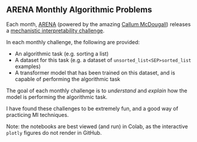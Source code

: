 ## ARENA Monthly Algorithmic Problems

Each month, [ARENA](https://www.arena.education/) (powered by the amazing [Callum McDougall](https://www.perfectlynormal.co.uk/))
releases a [mechanistic interpretability challenge](https://arena-ch1-transformers.streamlit.app/Monthly_Algorithmic_Problems).

In each monthly challenge, the following are provided:
- An algorithmic task (e.g. sorting a list)
- A dataset for this task (e.g. a dataset of `unsorted_list<SEP>sorted_list` examples)
- A transformer model that has been trained on this dataset, and is capable of performing the algorithmic task

The goal of each monthly challenge is to *understand* and *explain* how the model is performing the algorithmic task.

I have found these challenges to be extremely fun, and a good way of practicing MI techniques.

Note: the notebooks are best viewed (and run) in Colab, as the interactive `plotly` figures do not render in GitHub.
